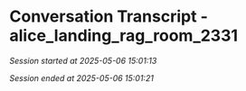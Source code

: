 # Conversation Transcript - alice_landing_rag_room_2331

*Session started at 2025-05-06 15:01:13*

*Session ended at 2025-05-06 15:01:21*
